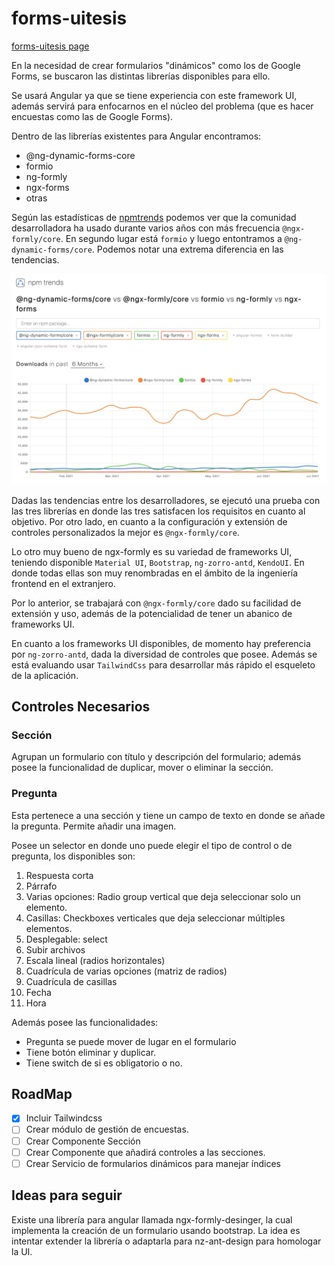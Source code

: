 # forms-uitesis

[forms-uitesis page](https://begandroide.github.io/forms-uitesis)

En la necesidad de crear formularios "dinámicos" como los de Google Forms, se buscaron las distintas librerías disponibles para ello.

Se usará Angular ya que se tiene experiencia con este framework UI, además servirá para enfocarnos en el núcleo del problema (que es hacer encuestas como las de Google Forms).

Dentro de las librerías existentes para Angular encontramos:
- @ng-dynamic-forms-core
- formio
- ng-formly
- ngx-forms
- otras

Según las estadísticas de [npmtrends](https://www.npmtrends.com/@ngx-formly/core-vs-formio-vs-ng-formly-vs-ngx-forms-vs-@ng-dynamic-forms/core) podemos ver que la comunidad desarrolladora ha usado durante varios años con más frecuencia `@ngx-formly/core`. En segundo lugar está `formio` y luego entontramos a `@ng-dynamic-forms/core`. Podemos notar una extrema diferencia en las tendencias.

![npmtrends dynamic forms](images/npmtrends.png)

Dadas las tendencias entre los desarrolladores, se ejecutó una prueba con las tres librerías en donde las tres satisfacen los requisitos en cuanto al objetivo. Por otro lado, en cuanto a la configuración y extensión de controles personalizados la mejor es `@ngx-formly/core`.

Lo otro muy bueno de ngx-formly es su variedad de frameworks UI, teniendo disponible `Material UI`, `Bootstrap`, `ng-zorro-antd`, `KendoUI`. En donde todas ellas son muy renombradas en el ámbito de la ingeniería frontend en el extranjero.

Por lo anterior, se trabajará con `@ngx-formly/core` dado su facilidad de extensión y uso, además de la potencialidad de tener un abanico de frameworks UI.

En cuanto a los frameworks UI disponibles, de momento hay preferencia por `ng-zorro-antd`, dada la diversidad de controles que posee. Además se está evaluando usar `TailwindCss` para desarrollar más rápido el esqueleto de la aplicación.

## Controles Necesarios

### Sección
Agrupan un formulario con título y descripción del formulario; además posee la funcionalidad de duplicar, mover o eliminar la sección.


### Pregunta
Esta pertenece a una sección y tiene un campo de texto en donde se añade la pregunta. Permite añadir una imagen.

Posee un selector en donde uno puede elegir el tipo de control o de pregunta, los disponibles son:

1. Respuesta corta
2. Párrafo
3. Varias opciones: Radio group vertical que deja seleccionar solo un elemento.
4. Casillas: Checkboxes verticales que deja seleccionar múltiples elementos.
5. Desplegable: select
6. Subir archivos
7. Escala lineal (radios horizontales)
8. Cuadrícula de varias opciones (matriz de radios)
9. Cuadrícula de casillas
10. Fecha
11. Hora

Además posee las funcionalidades:
- Pregunta se puede mover de lugar en el formulario
- Tiene botón eliminar y duplicar.
- Tiene switch de si es obligatorio o no.

## RoadMap

- [X] Incluir Tailwindcss
- [ ] Crear módulo de gestión de encuestas.
- [ ] Crear Componente Sección
- [ ] Crear Componente que añadirá controles a las secciones.
- [ ] Crear Servicio de formularios dinámicos para manejar índices

## Ideas para seguir

Existe una librería para angular llamada ngx-formly-desinger, la cual implementa la creación de un formulario usando bootstrap.
La idea es intentar extender la librería o adaptarla para nz-ant-design para homologar la UI.
